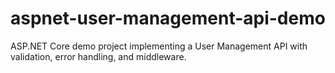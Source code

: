 # aspnet-user-management-api-demo
ASP.NET Core demo project implementing a User Management API with validation, error handling, and middleware.
